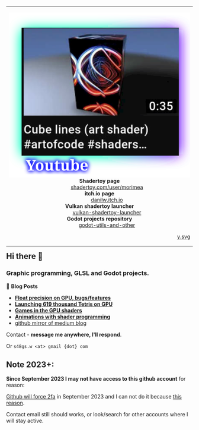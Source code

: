 
<table align="right" >
  <tr>
    <td>
    <center>
      <a href="https://www.youtube.com/c/morimea/videos" target="blank"><img src="y_min.svg" alt="youtube" align="left" /></a>
      <dl>
       <dt><b>Shadertoy page</b></dt>
       <dd><a href="https://www.shadertoy.com/user/morimea" target="blank">shadertoy.com/user/morimea</a></dd>
       <dt><b>itch.io page</b></dt>
       <dd><a href="https://danilw.itch.io/" target="blank">danilw.itch.io</a></dd>
       <dt><b>Vulkan shadertoy launcher</b></dt>
       <dd><a href="https://github.com/danilw/vulkan-shadertoy-launcher" target="blank">vulkan-shadertoy-launcher</a></dd>
       <dt><b>Godot projects repository</b></dt>
       <dd><a href="https://github.com/danilw/godot-utils-and-other" target="blank">godot-utils-and-other</a></dd>
      </dl>
    </center>
    <p align="right"><a href="https://danilw.github.io/GLSL-howto/y.svg" target="blank" align="right" >y.svg</a></p>
    </td>
  </tr>
</table>

<div>
  
<h2 align="left">Hi there 👋</h2>

<h3 align="left">Graphic programming, GLSL and Godot projects.</h3>

      
📕 **Blog Posts**

- **[Float precision on GPU, bugs/features](https://arugl.medium.com/float-precision-on-gpu-bugs-features-178ddd030f)**
- **[Launching 619 thousand Tetris on GPU](https://medium.com/geekculture/launching-619-thousand-tetris-on-gpu-their-rendering-and-a-simple-bot-f2449b607db1)**
- **[Games in the GPU shaders](https://arugl.medium.com/games-in-the-gpu-shaders-a912414b1894)**
- **[Animations with shader programming](https://arugl.medium.com/examples-of-glsl-animations-2a82a64cb165)**
- [github mirror of medium blog](https://github.com/danilw/danilw.github.io/tree/master/blog)

Contact - **message me anywhere, I'll respond**.

Or `s48gs.w <at> gmail {dot} com`

<h2 align="left">Note 2023+:</h2>

**Since September 2023 I may not have access to this github account** for reason:

<a href="xd.png" >Github will force 2fa</a> in September 2023 and I can not do it because <a href="dx.png" >this reason</a>.

Contact email still should works, or look/search for other accounts where I will stay active.

</div>
